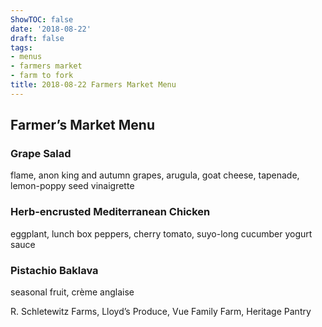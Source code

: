 ```yaml
---
ShowTOC: false
date: '2018-08-22'
draft: false
tags:
- menus
- farmers market
- farm to fork
title: 2018-08-22 Farmers Market Menu
---
```


## Farmer’s Market Menu

### Grape Salad

flame, anon king and autumn grapes,
arugula, goat cheese, tapenade,
lemon\-poppy seed vinaigrette

### Herb\-encrusted Mediterranean Chicken

eggplant, lunch box peppers, cherry tomato,
suyo\-long cucumber yogurt sauce

### Pistachio Baklava

seasonal fruit, crème anglaise


R\. Schletewitz Farms, Lloyd’s Produce,
Vue Family Farm, Heritage Pantry

